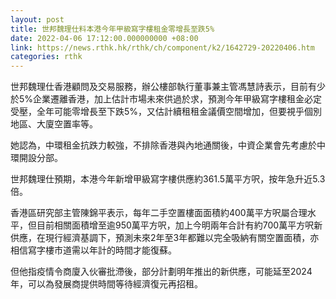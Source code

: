 ```yaml
---
layout: post
title: 世邦魏理仕料本港今年甲級寫字樓租金零增長至跌5%
date: 2022-04-06 17:12:00.000000000 +08:00
link: https://news.rthk.hk/rthk/ch/component/k2/1642729-20220406.htm
categories: rthk
---
```


世邦魏理仕香港顧問及交易服務，辦公樓部執行董事兼主管馮慧詩表示，目前有少於5%企業遷離香港，加上估計市場未來供過於求，預測今年甲級寫字樓租金必定受壓，全年可能零增長至下跌5%，又估計續租租金議價空間增加，但要視乎個別地區、大廈空置率等。

她認為，中環租金抗跌力較強，不排除香港與內地通關後，中資企業會先考慮於中環開設分部。

世邦魏理仕預期，本港今年新增甲級寫字樓供應約361.5萬平方呎，按年急升近5.3倍。

香港區研究部主管陳錦平表示，每年二手空置樓面面積約400萬平方呎屬合理水平，但目前相關面積增至逾950萬平方呎，加上今明兩年合計有約700萬平方呎新供應，在現行經濟基調下，預測未來2年至3年都難以完全吸納有關空置面積，亦相信寫字樓市道需以年計的時間才能復蘇。

但他指疫情令商廈入伙審批滯後，部分計劃明年推出的新供應，可能延至2024年，可以為發展商提供時間等待經濟復元再招租。
